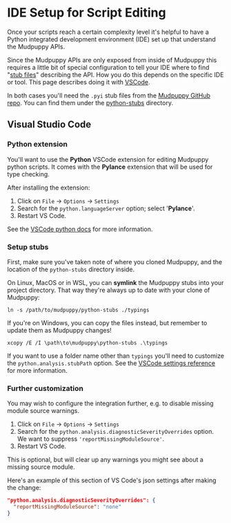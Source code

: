 # IDE Setup for Script Editing

Once your scripts reach a certain complexity level it's helpful to have a Python
integrated development environment (IDE) set up that understand the Mudpuppy
APIs.

Since the Mudpuppy APIs are only exposed from inside of Mudpuppy this requires
a little bit of special configuration to tell your IDE where to find "[stub
files]" describing the API. How you do this depends on the specific IDE or
tool. This page describes doing it with [VSCode].

In both cases you'll need the `.pyi` stub files from the [Mudpuppy GitHub
repo]. You can find them under the [python-stubs] directory.

[stub files]: <https://mypy.readthedocs.io/en/stable/stubs.html>
[VSCode]: https://code.visualstudio.com/
[Mudpuppy GitHub repo]: https://github.com/mudpuppy-rs/mudpuppy
[python-stubs]: https://github.com/mudpuppy-rs/mudpuppy/tree/main/python-stubs


## Visual Studio Code

### Python extension

You'll want to use the **Python** VSCode extension for editing Mudpuppy python
scripts. It comes with the **Pylance** extension that will be used for
type checking.

After installing the extension:

1. Click on `File` -> `Options` -> `Settings`
2. Search for the `python.languageServer` option; select '**Pylance**'.
3. Restart VS Code.

See the [VSCode python docs] for more information.

[VSCode python docs]: https://code.visualstudio.com/docs/languages/python

### Setup stubs

First, make sure you've taken note of where you cloned Mudpuppy, and the
location of the `python-stubs` directory inside.

On Linux, MacOS or in WSL, you can **symlink** the Mudpuppy stubs into your
project directory. That way they're always up to date with your clone of
Mudpuppy:

```
ln -s /path/to/mudpuppy/python-stubs ./typings
```

If you're on Windows, you can copy the files instead, but remember to update
them as Mudpuppy changes!

```
xcopy /E /I \path\to\mudpuppy\python-stubs .\typings
```

If you want to use a folder name other than `typings` you'll need to customize
the `python.analysis.stubPath` option. See the [VSCode settings reference] for
more information.

[VSCode settings reference]: https://code.visualstudio.com/docs/python/settings-reference

### Further customization

You may wish to configure the integration further, e.g. to disable missing
module source warnings.

1. Click on `File` -> `Options` -> `Settings`
2. Search for the `python.analysis.diagnosticSeverityOverrides` option. We want
   to suppress `'reportMissingModuleSource'`.
3. Restart VS Code.

This is optional, but will clear up any warnings you might see about a missing
source module. 

Here's an example of this section of VS Code's json settings after making the
change:

```json
"python.analysis.diagnosticSeverityOverrides": {
  "reportMissingModuleSource": "none"
}
```
